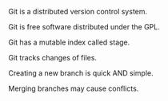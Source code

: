 Git is a distributed version control system.

Git is free software distributed under the GPL.

Git has a mutable index called stage.

Git tracks changes of files.

Creating a new branch is quick AND simple.

Merging branches may cause conflicts.

